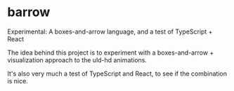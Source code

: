 # barrow
Experimental: A boxes-and-arrow language, and a test of TypeScript + React

The idea behind this project is to experiment with a boxes-and-arrow + visualization approach to the uld-hd animations.

It's also very much a test of TypeScript and React, to see if the combination is nice.
